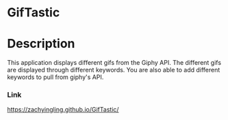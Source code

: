 # GifTastic

# Description

This application displays different gifs from the Giphy API. The different gifs are displayed through different keywords. You are also able to add different keywords to pull from giphy's API.

### Link
https://zachyingling.github.io/GifTastic/
